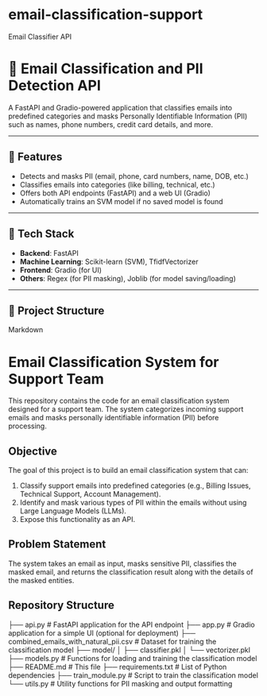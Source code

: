 # email-classification-support
Email Classifier API


# 📧 Email Classification and PII Detection API

A FastAPI and Gradio-powered application that classifies emails into predefined categories and masks Personally Identifiable Information (PII) such as names, phone numbers, credit card details, and more.

---

## 🚀 Features

- Detects and masks PII (email, phone, card numbers, name, DOB, etc.)
- Classifies emails into categories (like billing, technical, etc.)
- Offers both API endpoints (FastAPI) and a web UI (Gradio)
- Automatically trains an SVM model if no saved model is found

---

## 🧠 Tech Stack

- **Backend**: FastAPI
- **Machine Learning**: Scikit-learn (SVM), TfidfVectorizer
- **Frontend**: Gradio (for UI)
- **Others**: Regex (for PII masking), Joblib (for model saving/loading)

---

## 📁 Project Structure



Markdown

# Email Classification System for Support Team

This repository contains the code for an email classification system designed for a support team. The system categorizes incoming support emails and masks personally identifiable information (PII) before processing.

## Objective

The goal of this project is to build an email classification system that can:

1.  Classify support emails into predefined categories (e.g., Billing Issues, Technical Support, Account Management).
2.  Identify and mask various types of PII within the emails without using Large Language Models (LLMs).
3.  Expose this functionality as an API.

## Problem Statement

The system takes an email as input, masks sensitive PII, classifies the masked email, and returns the classification result along with the details of the masked entities.

## Repository Structure

├── api.py             # FastAPI application for the API endpoint
├── app.py             # Gradio application for a simple UI (optional for deployment)
├── combined_emails_with_natural_pii.csv # Dataset for training the classification model
├── model/
│   ├── classifier.pkl
│   └── vectorizer.pkl
├── models.py          # Functions for loading and training the classification model
├── README.md          # This file
├── requirements.txt   # List of Python dependencies
├── train_module.py    # Script to train the classification model
└── utils.py           # Utility functions for PII masking and output formatting

